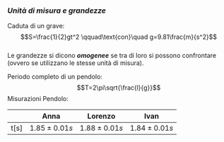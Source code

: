 ### *Unità di misura e grandezze*

Caduta di un grave: 
$$S=\frac{1}{2}gt^2 \qquad\text{con}\quad g=9.81\frac{m}{s^2}$$   
Le grandezze si dicono ***omogenee*** se tra di loro si possono confrontare (ovvero se utilizzano le stesse unità di misura). 

Periodo completo di un pendolo: 
$$T=2\pi\sqrt{\frac{l}{g}}$$
Misurazioni Pendolo:

|  | Anna | Lorenzo | Ivan |
| --- | ---- | ------- | ---- |
|  t[s]  | $1.85 \pm 0.01s$   |     $1.88 \pm 0.01s$    |    $1.84 \pm 0.01s$  |